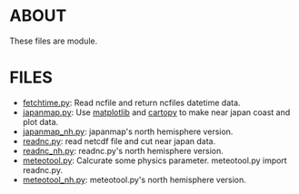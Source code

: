 # ABOUT
These files are module.

# FILES
- [fetchtime.py](./fetchtime.py): Read ncfile and return ncfiles datetime data.
- [japanmap.py](./japanmap.py): Use [matplotlib](https://matplotlib.org/) and [cartopy](https://scitools.org.uk/cartopy/docs/latest/) to make near japan coast and plot data.
- [japanmap_nh.py](./japanmap_nh.py): japanmap's north hemisphere version.
- [readnc.py](./readnc.py): read netcdf file and cut near japan data.
- [readnc_nh.py](./readnc_nh.py): readnc.py's north hemisphere version.
- [meteotool.py](./meteotool.py): Calcurate some physics parameter. meteotool.py import readnc.py.
- [meteotool_nh.py](./meteotool_nh.py): meteotool.py's north hemisphere version.
